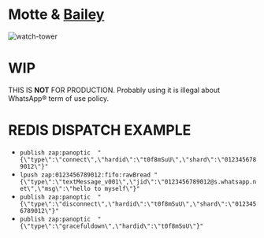 # Motte & [Bailey](https://github.com/adiwajshing/Baileys)
![watch-tower](https://3dwarehouse.sketchup.com/warehouse/v1.0/publiccontent/18e66fb7-a1e8-4877-aef6-66ee75cb4af9)

# WIP
THIS IS **NOT** FOR PRODUCTION. Probably using it is illegal about WhatsApp® term of use policy.

# REDIS DISPATCH EXAMPLE
- `publish zap:panoptic  "{\"type\":\"connect\",\"hardid\":\"t0f8mSuU\",\"shard\":\"0123456789012\"}"`
- `lpush zap:0123456789012:fifo:rawBread "{\"type\":\"textMessage_v001\",\"jid\":\"0123456789012@s.whatsapp.net\",\"msg\":\"hello to myself\"}"`
- `publish zap:panoptic  "{\"type\":\"disconnect\",\"hardid\":\"t0f8mSuU\",\"shard\":\"0123456789012\"}"`
- `publish zap:panoptic  "{\"type\":\"gracefuldown\",\"hardid\":\"t0f8mSuU\"}"`